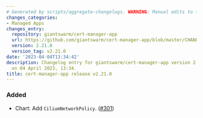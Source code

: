 ```yaml
---
# Generated by scripts/aggregate-changelogs. WARNING: Manual edits to this files will be overwritten.
changes_categories:
- Managed Apps
changes_entry:
  repository: giantswarm/cert-manager-app
  url: https://github.com/giantswarm/cert-manager-app/blob/master/CHANGELOG.md#2210---2023-04-04
  version: 2.21.0
  version_tag: v2.21.0
date: '2023-04-04T13:34:42'
description: Changelog entry for giantswarm/cert-manager-app version 2.21.0, published
  on 04 April 2023, 13:34.
title: cert-manager-app release v2.21.0
---
```


### Added
- Chart: Add `CiliumNetworkPolicy`. ([#301](https://github.com/giantswarm/cert-manager-app/pull/301))
